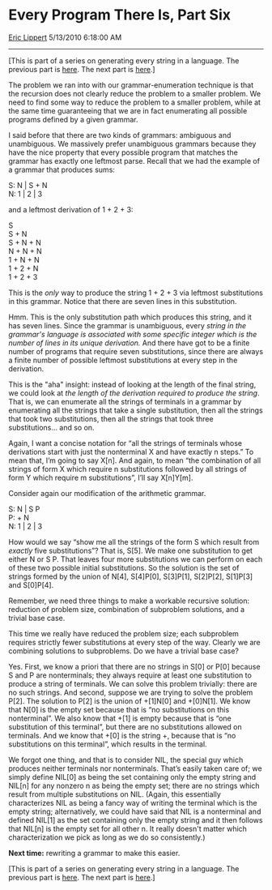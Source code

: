 <div id="page">

# Every Program There Is, Part Six

[Eric Lippert](https://social.msdn.microsoft.com/profile/Eric%20Lippert) 5/13/2010 6:18:00 AM

-----

<div id="content">

<div class="mine">

\[This is part of a series on generating every string in a language. The previous part is [here](http://blogs.msdn.com/b/ericlippert/archive/2010/05/10/every-program-there-is-part-five.aspx). The next part is [here](http://blogs.msdn.com/b/ericlippert/archive/2010/05/17/every-program-there-is-part-seven.aspx).\]

The problem we ran into with our grammar-enumeration technique is that the recursion does not clearly reduce the problem to a smaller problem. We need to find some way to reduce the problem to a smaller problem, while at the same time guaranteeing that we are in fact enumerating all possible programs defined by a given grammar.

I said before that there are two kinds of grammars: ambiguous and unambiguous. We massively prefer unambiguous grammars because they have the nice property that every possible program that matches the grammar has exactly one leftmost parse. Recall that we had the example of a grammar that produces sums:

<span class="code"> </span>

S: N | S + N  
N: 1 | 2 | 3

and a leftmost derivation of <span class="code">1 + 2 + 3</span>:

<span class="code">S  
S + N  
S + N + N  
N + N + N  
1 + N + N  
1 + 2 + N  
1 + 2 + 3</span>

This is the *only* way to produce the string <span class="code">1 + 2 + 3 </span>via leftmost substitutions in this grammar. Notice that there are seven lines in this substitution.

Hmm. This is the only substitution path which produces this string, and it has seven lines. Since the grammar is unambiguous, every *string in the grammar's language is associated with some specific integer which is the number of lines in its unique derivation.* And there have got to be a finite number of programs that require seven substitutions, since there are always a finite number of possible leftmost substitutions at every step in the derivation.

This is the "aha" insight: instead of looking at the length of the final string, we could look at *the length of the derivation required to produce the string*. That is, we can enumerate all the strings of terminals in a grammar by enumerating all the strings that take a single substitution, then all the strings that took two substitutions, then all the strings that took three substitutions… and so on.

Again, I want a concise notation for “all the strings of terminals whose derivations start with just the nonterminal <span class="code">X</span> and have exactly n steps.” To mean that, I’m going to say <span class="code">X\[n\]</span>. And again, to mean “the combination of all strings of form <span class="code">X</span> which require n substitutions followed by all strings of form <span class="code">Y</span> which require m substitutions”, I’ll say <span class="code">X\[n\]Y\[m\]</span>.  
  
Consider again our modification of the arithmetic grammar.

<span class="code">S: N | S P  
P: + N  
N: 1 | 2 | 3</span>

How would we say “show me all the strings of the form <span class="code">S</span> which result from *exactly* five substitutions”? That is, <span class="code">S\[5\]</span>. We make one substitution to get either <span class="code">N</span> or <span class="code">S P</span>. That leaves four more substitutions we can perform on each of these two possible initial substitutions. So the solution is the set of strings formed by the union of <span class="code">N\[4\]</span>, <span class="code">S\[4\]P\[0\]</span>, <span class="code">S\[3\]P\[1\]</span>, <span class="code">S\[2\]P\[2\], <span class="code">S\[1\]P\[3\]</span></span> and <span class="code">S\[0\]P\[4\]</span>.

Remember, we need three things to make a workable recursive solution: reduction of problem size, combination of subproblem solutions, and a trivial base case.

This time we really have reduced the problem size; each subproblem requires strictly fewer substitutions at every step of the way. Clearly we are combining solutions to subproblems. Do we have a trivial base case?

Yes. First, we know a priori that there are no strings in <span class="code">S\[0\]</span> or <span class="code">P\[0\]</span> because <span class="code">S</span> and <span class="code">P</span> are nonterminals; they always require at least one substitution to produce a string of terminals. We can solve this problem trivially: there are no such strings. And second, suppose we are trying to solve the problem <span class="code">P\[2\]</span>. The solution to <span class="code">P\[2\]</span> is the union of <span class="code">+\[1\]N\[0\]</span> and <span class="code">+\[0\]N\[1\]</span>. We know that <span class="code">N\[0\]</span> is the empty set because that is “no substitutions on this nonterminal”. We also know that <span class="code">+\[1\]</span> is empty because that is “one substitution of this terminal”, but there are no substitutions allowed on terminals. And we know that <span class="code">+\[0\]</span> is the string <span class="code">+</span>, because that is “no substitutions on this terminal”, which results in the terminal.

We forgot one thing, and that is to consider <span class="code">NIL</span>, the special guy which produces neither terminals nor nonterminals. That’s easily taken care of; we simply define <span class="code">NIL\[0\]</span> as being the set containing only the empty string and <span class="code">NIL\[n\]</span> for any nonzero n as being the empty set; there are no strings which result from multiple substitutions on <span class="code">NIL</span>. (Again, this essentially characterizes NIL as being a fancy way of writing the terminal which is the empty string; alternatively, we could have said that NIL is a nonterminal and defined NIL\[1\] as the set containing only the empty string and it then follows that NIL\[n\] is the empty set for all other n. It really doesn't matter which characterization we pick as long as we do so consistently.)

**Next time:** rewriting a grammar to make this easier.

\[This is part of a series on generating every string in a language. The previous part is [here](http://blogs.msdn.com/b/ericlippert/archive/2010/05/10/every-program-there-is-part-five.aspx). The next part is [here](http://blogs.msdn.com/b/ericlippert/archive/2010/05/17/every-program-there-is-part-seven.aspx).\]

</div>

</div>

</div>

